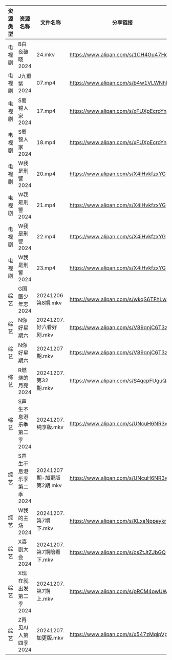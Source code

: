 | 资源类型 | 资源名称            | 文件名称                 | 分享链接                                 | 更新时间                |
| ---- | --------------- | -------------------- | ------------------------------------ | ------------------- |
| 电视剧  | B白夜破晓2024       | 24.mkv               | https://www.alipan.com/s/1CH4Gu47Hq3 | 2024-12-07 12:05:08 |
| 电视剧  | J九重紫2024        | 07.mp4               | https://www.alipan.com/s/b4w1VLWNhRP | 2024-12-07 20:05:30 |
| 电视剧  | S蜀锦人家2024       | 17.mp4               | https://www.alipan.com/s/xFUXpEcroYn | 2024-12-07 14:06:04 |
| 电视剧  | S蜀锦人家2024       | 18.mp4               | https://www.alipan.com/s/xFUXpEcroYn | 2024-12-07 14:06:04 |
| 电视剧  | W我是刑警2024       | 20.mp4               | https://www.alipan.com/s/X4iHvkfzxYG | 2024-12-07 00:06:10 |
| 电视剧  | W我是刑警2024       | 21.mp4               | https://www.alipan.com/s/X4iHvkfzxYG | 2024-12-07 00:06:09 |
| 电视剧  | W我是刑警2024       | 22.mp4               | https://www.alipan.com/s/X4iHvkfzxYG | 2024-12-07 21:06:07 |
| 电视剧  | W我是刑警2024       | 23.mp4               | https://www.alipan.com/s/X4iHvkfzxYG | 2024-12-07 21:06:07 |
| 综艺   | G国医少年志2024      | 20241206 第8期.mkv     | https://www.alipan.com/s/wkqS6TFhLw8 | 2024-12-07 18:06:38 |
| 综艺   | N你好星期六          | 20241207.好六看好剧.mkv   | https://www.alipan.com/s/V89qnjC6T3z | 2024-12-07 14:07:06 |
| 综艺   | N你好星期六          | 20241207期.mkv        | https://www.alipan.com/s/V89qnjC6T3z | 2024-12-07 21:06:55 |
| 综艺   | R燃烧的月亮2024      | 20241207.第32期.mkv    | https://www.alipan.com/s/S4qcpFUguQa | 2024-12-07 14:07:18 |
| 综艺   | S声生不息港乐季第二季2024 | 20241207.纯享版.mkv     | https://www.alipan.com/s/UNcuH6NR3w3 | 2024-12-07 14:09:59 |
| 综艺   | S声生不息港乐季第二季2024 | 20241207期-加更版第2期.mkv | https://www.alipan.com/s/UNcuH6NR3w3 | 2024-12-07 14:09:58 |
| 综艺   | W我的主场2024       | 20241207.第7期下.mkv    | https://www.alipan.com/s/KLxaNppeykr | 2024-12-07 14:10:19 |
| 综艺   | X喜剧大会2024       | 20241207.第7期陪看下.mkv  | https://www.alipan.com/s/csZtJtZJbGQ | 2024-12-07 14:10:24 |
| 综艺   | X现在就出发第二季2024   | 20241207.第7期上.mkv    | https://www.alipan.com/s/pRCM4owUWkM | 2024-12-07 14:10:27 |
| 综艺   | Z再见AI人第四季2024   | 20241207.加更版.mkv     | https://www.alipan.com/s/x547zMqipVp | 2024-12-07 13:08:37 |
